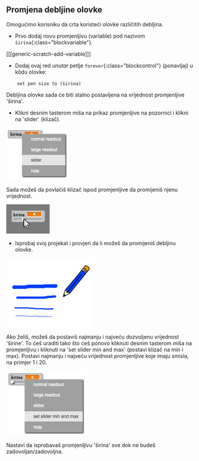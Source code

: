 ## Promjena debljine olovke

Omogućimo korisniku da crta koristeći olovke različitih debljina.

+ Prvo dodaj novu promjenljivu (variable) pod nazivom `širina`{:class="blockvariable"}.

[[[generic-scratch-add-variable]]]

+ Dodaj ovaj red *unutar* petlje `forever`{:class="blockcontrol"} (ponavljaj) u kôdu olovke:

```blocks
    set pen size to (širina)
```

Debljina olovke sada će biti stalno postavljena na vrijednost promjenljive 'širina'.

+ Klikni desnim tasterom miša na prikaz promjenljive na pozornici i klikni na 'slider' (klizač).

![screenshot](images/paint-slider.png)

Sada možeš da povlačiš klizač ispod promjenljive da promijeniš njenu vrijednost.

![screenshot](images/paint-slider-change.png)

+ Isprobaj svoj projekat i provjeri da li možeš da promijeniš debljinu olovke.

![screenshot](images/paint-width-test.png)

Ako želiš, možeš da postaviš najmanju i najveću dozvoljenu vrijednost 'širine'. To ćeš uraditi tako što ćeš ponovo kliknuti desnim tasterom miša na promjenljivu i kliknuti na 'set slider min and max' (postavi klizač na min i max). Postavi najmanju i najveću vrijednost promjenljive koje imaju smisla, na primjer 1 i 20.

![screenshot](images/paint-slider-max.png)

Nastavi da isprobavaš promjenljivu 'širina' sve dok ne budeš zadovoljan/zadovoljna.